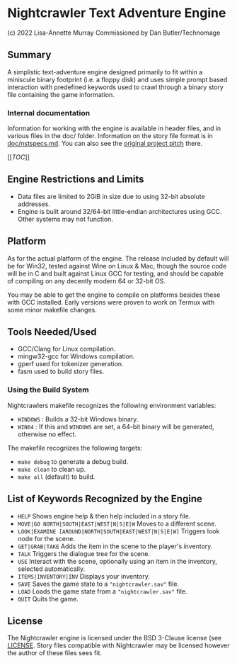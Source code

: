 # Nightcrawler Text Adventure Engine
(c) 2022 Lisa-Annette Murray Commissioned by Dan Butler/Technomage

## Summary
A simplistic text-adventure engine designed primarily to fit within a miniscule 
binary footprint (i.e. a floppy disk) and uses simple prompt based interaction
with predefined keywords used to crawl through a binary story file containing
the game information.

### Internal documentation
Information for working with the engine is available in header files, and in
various files in the doc/ folder. Information on the story file format is in
[doc/nstspecs.md](doc/nstspecs.md). You can also see the
[original project pitch](doc/pitch.txt) there.

[[_TOC_]]

## Engine Restrictions and Limits
- Data files are limited to 2GiB in size due to using 32-bit absolute addresses.
- Engine is built around 32/64-bit little-endian architectures using GCC. Other 
systems may not function.

## Platform
As for the actual platform of the engine. The release included by default will 
be for Win32, tested against Wine on Linux & Mac, though the source code will 
be in C and built against Linux GCC for testing, and should be capable of 
compiling on any decently modern 64 or 32-bit OS.

You may be able to get the engine to compile on platforms besides these with 
GCC installed. Early versions were proven to work on Termux with some minor 
makefile changes.

## Tools Needed/Used
- GCC/Clang for Linux compilation.
- mingw32-gcc for Windows compilation.
- gperf used for tokenizer generation.
- fasm used to build story files.

### Using the Build System
Nightcrawlers makefile recognizes the following environment variables:
- `WINDOWS` : Builds a 32-bit Windows binary.
- `WIN64` : If this and `WINDOWS` are set, a 64-bit binary will be generated,
otherwise no effect.

The makefile recognizes the following targets:
- `make debug` to generate a debug build.
- `make clean` to clean up.
- `make all` (default) to build.

## List of Keywords Recognized by the Engine
- `HELP` Shows engine help & then help included in a story file.
- `MOVE|GO NORTH|SOUTH|EAST|WEST|N|S|E|W` Moves to a different scene.
- `LOOK|EXAMINE [AROUND|NORTH|SOUTH|EAST|WEST|N|S|E|W]` Triggers look node for 
the scene.
- `GET|GRAB|TAKE` Adds the item in the scene to the player's inventory.
- `TALK` Triggers the dialogue tree for the scene.
- `USE` Interact with the scene, optionally using an item in the inventory, 
selected automatically.
- `ITEMS|INVENTORY|INV` Displays your inventory.
- `SAVE` Saves the game state to a `"nightcrawler.sav"` file.
- `LOAD` Loads the game state from a `"nightcrawler.sav"` file.
- `QUIT` Quits the game.

## License
The Nightcrawler engine is licensed under the BSD 3-Clause license (see 
[LICENSE](LICENSE). Story files compatible with Nightcrawler may be licensed
however the author of these files sees fit.

